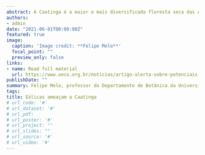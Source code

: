```yaml
---
abstract: A Caatinga é a maior e mais diversificada floresta seca das Américas, mas também abriga mais de 70% da capacidade instalada e da expansão planejada da energia eólica no Brasil. Ambas as potencialidades, se não geridas corretamente, correm o risco de se tornarem conflitantes, pois uma grande proporção de parques eólicos em operação ou planejados estão ou serão instalados em áreas classificadas como de prioridade muito alta ou extremamente alta para a conservação da biodiversidade.
authors:
- admin
date: "2021-06-01T00:00:00Z"
featured: true
image:
  caption: 'Image credit: **Felipe Melo**'
  focal_point: ""
  preview_only: false
links:
- name: Read full material
  url: https://www.oeco.org.br/noticias/artigo-alerta-sobre-potenciais-conflitos-entre-eolica-e-conservacao-da-caatinga/
publishDate: ""
summary: Felipe Melo, professor do Departamento de Botânica da Universidade Federal de Pernambuco (UFPE) e um dos autores do artigo, concedeu entrevista para ((o))eco, esclarecendo sobre a necessidade de diálogo e estratégias para evitar conflitos entre conservação e geração de energia limpa. 
tags:
title: Eólicas ameaçam a Caatinga
# url_code: '#'
# url_dataset: '#'
# url_pdf: 
# url_poster: '#'
# url_project: ""
# url_slides: ""
# url_source: '#'
# url_video: '#'
---
```




